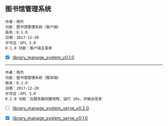 ## 图书馆管理系统


    作者：杨杰
    功能：图书馆管理系统（客户端）
    版本：0.1.0
    日期：2017-12-20
    许可证：GPL 3.0
    0.1.0 功能：客户端主菜单


- [x] [library_manage_system_v0.1.0](library_manage_system_v0.1.0.py)

---

    作者：杨杰
    功能：图书馆管理系统（服务端）
    版本：0.1.0
    日期：2017-12-20
    许可证：GPL 3.0
    0.1.0 功能：在服务器创建线程，运行 10s，并输出信息

- [ ] [library_manage_system_serve_v0.2.0](library_manage_system_serve_v0.2.0.py)
- [x] [library_manage_system_serve_v0.1.0](library_manage_system_serve_v0.1.0.py)

